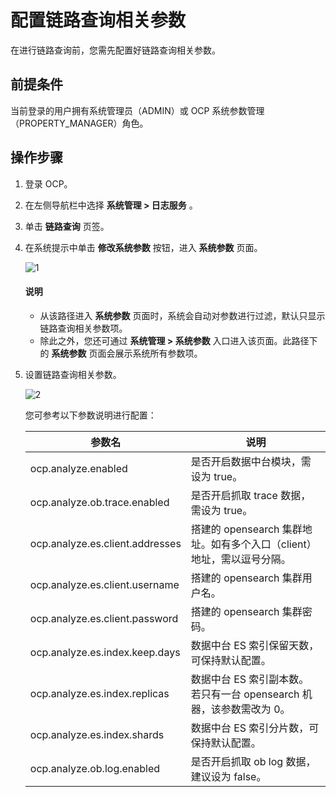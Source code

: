 # 配置链路查询相关参数

在进行链路查询前，您需先配置好链路查询相关参数。

## 前提条件

当前登录的用户拥有系统管理员（ADMIN）或 OCP 系统参数管理（PROPERTY_MANAGER）角色。

## 操作步骤

1. 登录 OCP。

2. 在左侧导航栏中选择 **系统管理 \> 日志服务** 。
3. 单击 **链路查询** 页签。
4. 在系统提示中单击 **修改系统参数** 按钮，进入 **系统参数** 页面。

    ![1](https://obbusiness-private.oss-cn-shanghai.aliyuncs.com/doc/img/ocp/%E4%BF%AE%E6%94%B9%E7%B3%BB%E7%BB%9F%E5%8F%82%E6%95%B0.png)

   <main id="notice" type='explain'>
    <h4>说明</h4>
    <ul>
    <li>从该路径进入 <strong>系统参数</strong> 页面时，系统会自动对参数进行过滤，默认只显示链路查询相关参数项。</li>
    <li>除此之外，您还可通过 <strong>系统管理 &gt; 系统参数</strong> 入口进入该页面。此路径下的 <strong>系统参数</strong> 页面会展示系统所有参数项。</li>
    </ul>
   </main>

5. 设置链路查询相关参数。

   ![2](https://obbusiness-private.oss-cn-shanghai.aliyuncs.com/doc/img/ocp/%E5%8F%82%E6%95%B0%E9%85%8D%E7%BD%AE.png)

   您可参考以下参数说明进行配置：

   |参数名|说明|
   |----|----|
   |ocp.analyze.enabled|  是否开启数据中台模块，需设为 true。  |
   |ocp.analyze.ob.trace.enabled| 是否开启抓取 trace 数据，需设为 true。   |
   |ocp.analyze.es.client.addresses| 搭建的 opensearch 集群地址。如有多个入口（client）地址，需以逗号分隔。   |
   |ocp.analyze.es.client.username|  搭建的 opensearch 集群用户名。   |
   |ocp.analyze.es.client.password| 搭建的 opensearch 集群密码。     |
   |ocp.analyze.es.index.keep.days|  数据中台 ES 索引保留天数，可保持默认配置。  |
   |ocp.analyze.es.index.replicas|数据中台 ES 索引副本数。  若只有一台 opensearch 机器，该参数需改为 0。     |
   |ocp.analyze.es.index.shards| 数据中台 ES 索引分片数，可保持默认配置。     |
   |ocp.analyze.ob.log.enabled|  是否开启抓取 ob log 数据，建议设为 false。     |
